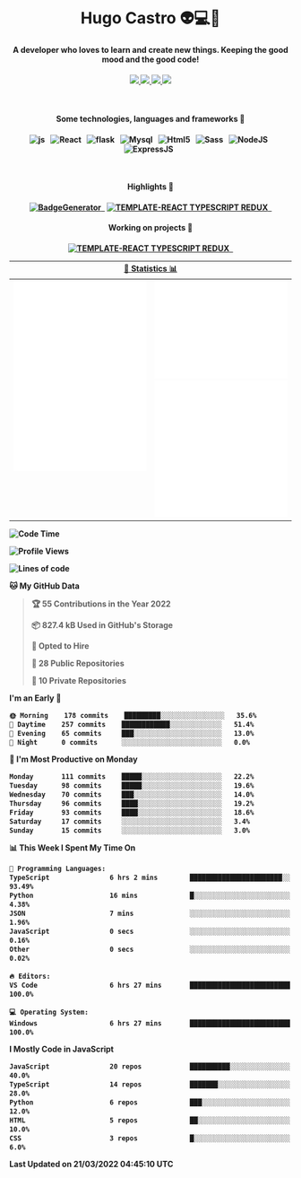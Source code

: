 <h1 align="center">Hugo Castro 👽💻🌌</h1>
<h4 align="center">A developer who loves to learn and create new things. Keeping the good mood and the good code!<h4/>
<p align="center">
		<a href="https://stackoverflow.com/users/11444549/hugo">
		<img src="https://img.shields.io/badge/-Stackoverflow-79db75?style=for-the-badge&logo=Stackoverflow&logoColor=white" />
	</a>
		<a href="https://api.whatsapp.com/send?phone=5532988940411text=Oii, vim pelo github!">
		<img src="https://img.shields.io/badge/WHATSAPP-79db75.svg?&style=for-the-badge&logo=whatsapp&logoColor=white" />
	</a>
		<a href="mailto:hugocastrohc@outlook.com">
		<img src="https://img.shields.io/badge/email-79db75.svg?&style=for-the-badge&logo=protonmail&logoColor=white" />
	<a href="https://open.spotify.com/user/22uat6ppbmvcvyia5me7tdmci">
		<img src="https://img.shields.io/badge/spotify-79db75.svg?&style=for-the-badge&logo=spotify&logoColor=white" />
	</a>
</p>

<br>

<h4 align="center"> Some technologies, languages and frameworks 🚀<h4/>
<p align="center">
	<img src="https://img.shields.io/badge/javascript-79db75.svg?&style=for-the-badge&logo=javascript&logoColor=white" alt="js" />&nbsp;&nbsp;
	<img src="https://img.shields.io/badge/-React-79db75?style=for-the-badge&logo=react&logoColor=white" alt="React" />&nbsp;&nbsp;
	<img src="https://img.shields.io/badge/flask-79db75.svg?&style=for-the-badge&logo=flask&logoColor=white" alt="flask" />&nbsp;&nbsp;
	<img src="https://img.shields.io/badge/mysql-79db75.svg?style=for-the-badge&logo=mysql&logoColor=white" alt="Mysql" />&nbsp;&nbsp;
	<img src="https://img.shields.io/badge/html5-79db75.svg?style=for-the-badge&logo=html5&logoColor=white" alt="Html5" />&nbsp;&nbsp;
	<img src="https://img.shields.io/badge/sass-79db75.svg?style=for-the-badge&logo=sass&logoColor=white" alt="Sass" />&nbsp;&nbsp;
	<img src="https://img.shields.io/badge/node.js-79db75.svg?style=for-the-badge&" alt="NodeJS" />&nbsp;&nbsp;
	<img src="https://img.shields.io/badge/express.js-79db75.svg?style=for-the-badge&" alt="ExpressJS" />&nbsp;&nbsp;
	

</p>

<br>
<h4 align="center"> Highlights 🔆<h4/>
<p align="center">
	  <a text-decoration="none" href="https://pypi.org/project/BadgeGenerator"><img src="https://img.shields.io/badge/BadgeGenerator-79db75.svg?style=for-the-badge&logo=pythonfor-the-badge&logo=django" alt="BadgeGenerator" />&nbsp;&nbsp;<a/>
	<a text-decoration="none" href="https://www.npmjs.com/package/cra-template-typescript-redux-react"><img src="https://img.shields.io/badge/template%20React%20typescript%20redux-79db75.svg?style=for-the-badge" alt="TEMPLATE-REACT TYPESCRIPT REDUX" />&nbsp;&nbsp;<a/>
</p>
<h4 align="center"> Working on projects 🔨<h4/>
	
<p align="center">
		<a text-decoration="none" href="https://www.npmjs.com/package/cra-template-typescript-redux-react"><img src="https://img.shields.io/badge/template%20React%20typescript%20redux-79db75.svg?style=for-the-badge" alt="TEMPLATE-REACT TYPESCRIPT REDUX" />&nbsp;&nbsp;<a/>
</p>

<table>
	<tr>
	    <th colspan="2" align="center">
	      <a href="" >🧩 Statistics 📊 </a>
	    </th>
	</tr>
	<tr>
	    <th valign="top" width="600"><img src="https://github.com/HugoCastroBR/HugoCastroBR/blob/master/Isometric.svg"  /></th>
	    <th width="600"><img src="https://github.com/HugoCastroBR/HugoCastroBR/blob/master/metrics.plugin.habits.svg"  />
		<img src="https://github.com/HugoCastroBR/HugoCastroBR/blob/master/metrics.plugin.activity.svg"  />
	    </th>
  	</tr>
	
<table/>

<!--START_SECTION:waka-->
![Code Time](http://img.shields.io/badge/Code%20Time-669%20hrs%2053%20mins-blue)

![Profile Views](http://img.shields.io/badge/Profile%20Views-3-blue)

![Lines of code](https://img.shields.io/badge/From%20Hello%20World%20I%27ve%20Written-418%20Thousand%20lines%20of%20code-blue)

**🐱 My GitHub Data** 

> 🏆 55 Contributions in the Year 2022
 > 
> 📦 827.4 kB Used in GitHub's Storage 
 > 
> 💼 Opted to Hire
 > 
> 📜 28 Public Repositories 
 > 
> 🔑 10 Private Repositories  
 > 
**I'm an Early 🐤** 

```text
🌞 Morning    178 commits    █████████░░░░░░░░░░░░░░░░   35.6% 
🌆 Daytime    257 commits    ████████████░░░░░░░░░░░░░   51.4% 
🌃 Evening    65 commits     ███░░░░░░░░░░░░░░░░░░░░░░   13.0% 
🌙 Night      0 commits      ░░░░░░░░░░░░░░░░░░░░░░░░░   0.0%

```
📅 **I'm Most Productive on Monday** 

```text
Monday       111 commits    █████░░░░░░░░░░░░░░░░░░░░   22.2% 
Tuesday      98 commits     █████░░░░░░░░░░░░░░░░░░░░   19.6% 
Wednesday    70 commits     ███░░░░░░░░░░░░░░░░░░░░░░   14.0% 
Thursday     96 commits     ████░░░░░░░░░░░░░░░░░░░░░   19.2% 
Friday       93 commits     ████░░░░░░░░░░░░░░░░░░░░░   18.6% 
Saturday     17 commits     ░░░░░░░░░░░░░░░░░░░░░░░░░   3.4% 
Sunday       15 commits     ░░░░░░░░░░░░░░░░░░░░░░░░░   3.0%

```


📊 **This Week I Spent My Time On** 

```text
💬 Programming Languages: 
TypeScript               6 hrs 2 mins        ███████████████████████░░   93.49% 
Python                   16 mins             █░░░░░░░░░░░░░░░░░░░░░░░░   4.38% 
JSON                     7 mins              ░░░░░░░░░░░░░░░░░░░░░░░░░   1.96% 
JavaScript               0 secs              ░░░░░░░░░░░░░░░░░░░░░░░░░   0.16% 
Other                    0 secs              ░░░░░░░░░░░░░░░░░░░░░░░░░   0.02%

🔥 Editors: 
VS Code                  6 hrs 27 mins       █████████████████████████   100.0%

💻 Operating System: 
Windows                  6 hrs 27 mins       █████████████████████████   100.0%

```

**I Mostly Code in JavaScript** 

```text
JavaScript               20 repos            ██████████░░░░░░░░░░░░░░░   40.0% 
TypeScript               14 repos            ███████░░░░░░░░░░░░░░░░░░   28.0% 
Python                   6 repos             ███░░░░░░░░░░░░░░░░░░░░░░   12.0% 
HTML                     5 repos             ██░░░░░░░░░░░░░░░░░░░░░░░   10.0% 
CSS                      3 repos             █░░░░░░░░░░░░░░░░░░░░░░░░   6.0%

```



 Last Updated on 21/03/2022 04:45:10 UTC
<!--END_SECTION:waka-->


